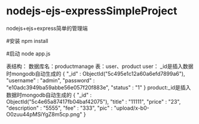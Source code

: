 # nodejs-ejs-expressSimpleProject
nodejs+ejs+express简单的管理端

#安装
npm install

#启动
node app.js


表结构：
数据库名：productmanage
表：user、product
user： _id是插入数据时mongodb自动生成的
{ "_id" : ObjectId("5c495e1c12a60a6efd7899a6"), "username" : "admin", "password" : "e10adc3949ba59abbe56e057f20f883e", "status" : "1" }
product:_id是插入数据时mongodb自动生成的
{ "_id" : ObjectId("5c4e65a87417fb04baf42075"), "title" : "11111", "price" : "23", "description" : "5555", "fee" : "333", "pic" : "upload/x-b0-O0zuu44pMSiYgZ8m5cp.png" }
